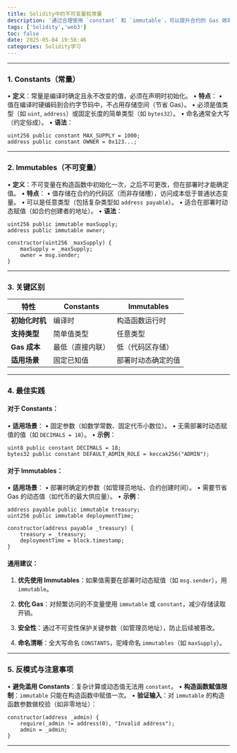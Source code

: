 ```yaml
---
title: Solidity中的不可变量和常量
description: '通过合理使用 `constant` 和 `immutable`，可以提升合约的 Gas 效率和安全可靠性。'
tags: ['Solidity','web3']
toc: false
date: 2025-05-04 19:56:46
categories: Solidity学习
---
```


---

### 1. **Constants（常量）**

• **定义**：常量是编译时确定且永不改变的值，必须在声明时初始化。
• **特点**：
• 值在编译时硬编码到合约字节码中，不占用存储空间（节省 Gas）。
• 必须是值类型（如 `uint`, `address`）或固定长度的简单类型（如 `bytes32`）。
• 命名通常全大写（约定俗成）。
• **语法**：

```Solidity
uint256 public constant MAX_SUPPLY = 1000;
address public constant OWNER = 0x123...;
```


---

### 2. **Immutables（不可变量）**

• **定义**：不可变量在构造函数中初始化一次，之后不可更改，但在部署时才能确定值。
• **特点**：
• 值存储在合约的代码区（而非存储槽），访问成本低于普通状态变量。
• 可以是任意类型（包括复杂类型如 `address payable`）。
• 适合在部署时动态赋值（如合约创建者的地址）。
• **语法**：

```Solidity
uint256 public immutable maxSupply;
address public immutable owner;

constructor(uint256 _maxSupply) {
    maxSupply = _maxSupply;
    owner = msg.sender;
}
```


---

### 3. **关键区别**

|特性|Constants|Immutables|
|-|-|-|
|**初始化时机**|编译时|构造函数运行时|
|**支持类型**|简单值类型|任意类型|
|**Gas 成本**|最低（直接内联）|低（代码区存储）|
|**适用场景**|固定已知值|部署时动态确定的值|

---

### 4. **最佳实践**

#### 对于 Constants：

• **适用场景**：
• 固定参数（如数学常数、固定代币小数位）。
• 无需部署时动态赋值的值（如 `DECIMALS = 18`）。
• **示例**：

```Solidity
uint8 public constant DECIMALS = 18;
bytes32 public constant DEFAULT_ADMIN_ROLE = keccak256("ADMIN");
```


#### 对于 Immutables：

• **适用场景**：
• 部署时确定的参数（如管理员地址、合约创建时间）。
• 需要节省 Gas 的动态值（如代币的最大供应量）。
• **示例**：

```Solidity
address payable public immutable treasury;
uint256 public immutable deploymentTime;

constructor(address payable _treasury) {
    treasury = _treasury;
    deploymentTime = block.timestamp;
}
```


#### 通用建议：

1. **优先使用 Immutables**：如果值需要在部署时动态赋值（如 `msg.sender`），用 `immutable`。

2. **优化 Gas**：对频繁访问的不变量使用 `immutable` 或 `constant`，减少存储读取开销。

3. **安全性**：通过不可变性保护关键参数（如管理员地址），防止后续被篡改。

4. **命名清晰**：全大写命名 `CONSTANTS`，驼峰命名 `immutables`（如 `maxSupply`）。

---

### 5. **反模式与注意事项**

• **避免滥用 Constants**：复杂计算或动态值无法用 `constant`。
• **构造函数赋值限制**：`immutable` 只能在构造函数中赋值一次。
• **验证输入**：对 `immutable` 的构造函数参数做校验（如非零地址）：

```Solidity
constructor(address _admin) {
    require(_admin != address(0), "Invalid address");
    admin = _admin;
}
```


---



